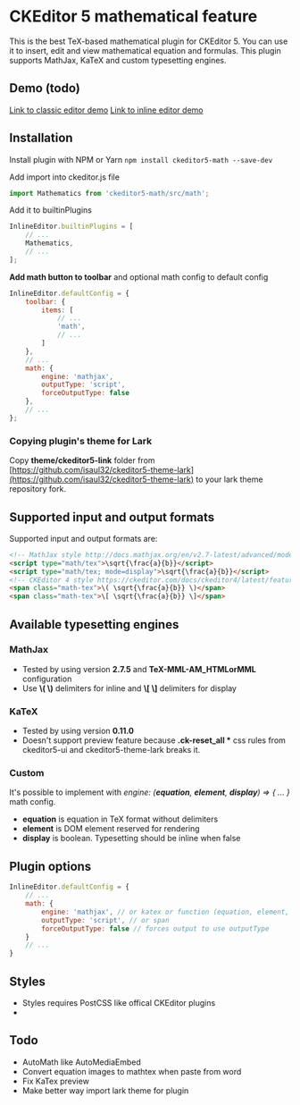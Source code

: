 # CKEditor 5 mathematical feature

This is the best TeX-based mathematical plugin for CKEditor 5. You can use it to insert, edit and view mathematical equation and formulas. This plugin supports MathJax, KaTeX and custom typesetting engines.

## Demo (todo)
[Link to classic editor demo](https://www.example.com)
[Link to inline editor demo](https://www.example.com)

## Installation
Install plugin with NPM or Yarn
`npm install ckeditor5-math --save-dev`

Add import into ckeditor.js file

```js
import Mathematics from 'ckeditor5-math/src/math';
```

Add it to builtinPlugins

```js
InlineEditor.builtinPlugins = [
	// ...
	Mathematics,
	// ...
];
```

__Add math button to toolbar__ and optional math config to default config

```js
InlineEditor.defaultConfig = {
	toolbar: {
		items: [
			// ...
			'math',
			// ...
		]
	},
	// ...
	math: {
		engine: 'mathjax',
		outputType: 'script',
		forceOutputType: false
	},
	// ...
};
```
### Copying plugin's theme for Lark
Copy __theme/ckeditor5-link__ folder from [https://github.com/isaul32/ckeditor5-theme-lark](https://github.com/isaul32/ckeditor5-theme-lark) to your lark theme repository fork.

## Supported input and output formats
Supported input and output formats are:
```html
<!-- MathJax style http://docs.mathjax.org/en/v2.7-latest/advanced/model.html#how-mathematics-is-stored-in-the-page -->
<script type="math/tex">\sqrt{\frac{a}{b}}</script>
<script type="math/tex; mode=display">\sqrt{\frac{a}{b}}</script>
<!-- CKEditor 4 style https://ckeditor.com/docs/ckeditor4/latest/features/mathjax.html -->
<span class="math-tex">\( \sqrt{\frac{a}{b}} \)</span>
<span class="math-tex">\[ \sqrt{\frac{a}{b}} \]</span>
```

## Available typesetting engines
### MathJax
- Tested by using version __2.7.5__ and __TeX-MML-AM_HTMLorMML__ configuration
- Use __\\( \\)__ delimiters for inline and __\\[ \\]__ delimiters for display
### KaTeX
- Tested by using version __0.11.0__
- Doesn't support preview feature because __.ck-reset_all *__ css rules from ckeditor5-ui and ckeditor5-theme-lark breaks it.
### Custom
It's possible to implement with _engine: (__equation__, __element__, __display__) => { ... }_ math config.
- __equation__ is equation in TeX format without delimiters
- __element__ is DOM element reserved for rendering
- __display__ is boolean. Typesetting should be inline when false


## Plugin options
```js
InlineEditor.defaultConfig = {
    // ...
    math: {
        engine: 'mathjax', // or katex or function (equation, element, display) => { ... }
        outputType: 'script', // or span
        forceOutputType: false // forces output to use outputType
    }
    // ...
}
```
## Styles
- Styles requires PostCSS like offical CKEditor plugins
- 
## Todo
- AutoMath like AutoMediaEmbed
- Convert equation images to mathtex when paste from word
- Fix KaTex preview
- Make better way import lark theme for plugin